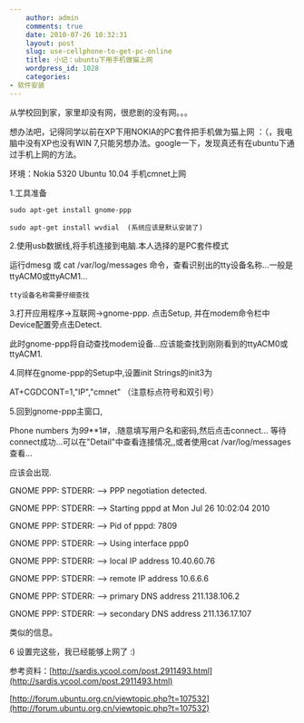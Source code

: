 ```yaml
---
    author: admin
    comments: true
    date: 2010-07-26 10:32:31
    layout: post
    slug: use-cellphone-to-get-pc-online
    title: 小记：ubuntu下用手机做猫上网
    wordpress_id: 1028
    categories:
- 软件安装
---
```


从学校回到家，家里却没有网，很悲剧的没有网。。。

想办法吧，记得同学以前在XP下用NOKIA的PC套件把手机做为猫上网 ：（，我电脑中没有XP也没有WIN 7,只能另想办法。google一下，发现真还有在ubuntu下通过手机上网的方法。

环境：Nokia 5320  Ubuntu 10.04  手机cmnet上网

1.工具准备

    sudo apt-get install gnome-ppp

    sudo apt-get install wvdial  (系统应该是默认安装了)

2.使用usb数据线,将手机连接到电脑.本人选择的是PC套件模式  

运行dmesg 或 cat /var/log/messages 命令，查看识别出的tty设备名称...一般是ttyACM0或ttyACM1...

    tty设备名称需要仔细查找  

3.打开应用程序->互联网->gnome-ppp. 点击Setup, 并在modem命令栏中Device配置旁点击Detect. 

此时gnome-ppp将自动查找modem设备...应该能查找到刚刚看到的ttyACM0或ttyACM1.

4.同样在gnome-ppp的Setup中,设置init Strings的init3为  

AT+CGDCONT=1,"IP","cmnet" （注意标点符号和双引号）

5.回到gnome-ppp主窗口,  

Phone numbers 为*99***1#，.随意填写用户名和密码,然后点击connect... 等待connect成功...可以在"Detail"中查看连接情况,,或者使用cat /var/log/messages查看...

应该会出现.  

GNOME PPP: STDERR: --> PPP negotiation detected.

GNOME PPP: STDERR: --> Starting pppd at Mon Jul 26 10:02:04 2010

GNOME PPP: STDERR: --> Pid of pppd: 7809

GNOME PPP: STDERR: --> Using interface ppp0

GNOME PPP: STDERR: --> local  IP address 10.40.60.76

GNOME PPP: STDERR: --> remote IP address 10.6.6.6

GNOME PPP: STDERR: --> primary  DNS address 211.138.106.2

GNOME PPP: STDERR: --> secondary DNS address 211.136.17.107

类似的信息。

6 设置完这些，我已经能够上网了 :)

参考资料：[http://sardis.ycool.com/post.2911493.html](http://sardis.ycool.com/post.2911493.html)

[http://forum.ubuntu.org.cn/viewtopic.php?t=107532](http://forum.ubuntu.org.cn/viewtopic.php?t=107532)


